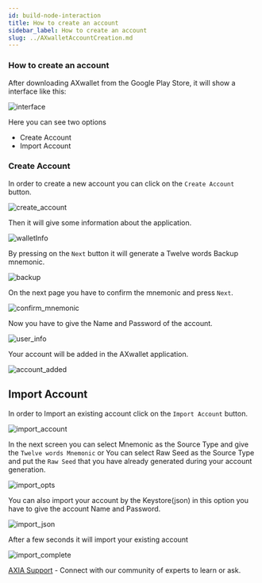 ```yaml
---
id: build-node-interaction
title: How to create an account
sidebar_label: How to create an account
slug: ../AXwalletAccountCreation.md
---
```



### How to create an account
After downloading AXwallet from the Google Play Store, it will show a interface like this:

![interface](../assets/wallet/wallet_interface.png)

Here you can see two options
* Create Account
* Import Account

### Create Account

In order to create a new account you can click on the `Create Account` button.

![create_account](../assets/wallet/create_account.png)

Then it will give some information about the application.

![walletInfo](../assets/wallet/wallet_info.png)

By pressing on the `Next` button it will generate a Twelve words Backup mnemonic.

![backup](../assets/wallet/backup.png)

On the next page you have to confirm the mnemonic and press `Next`. 

![confirm_mnemonic](../assets/wallet/confirm_mnemonic.png)

Now you have to give the Name and Password of the account. 

![user_info](../assets/wallet/user_info.png)

Your account will be added in the AXwallet application.

![account_added](../assets/wallet/account_added.png)

## Import Account

In order to Import an existing account click on the `Import Account` button.

![import_account](../assets/wallet/import.png)

In the next screen you can select Mnemonic as the Source Type and give the `Twelve words Mnemonic` or You can select Raw Seed as the Source Type and put the `Raw Seed` that you have already generated during your account generation.

![import_opts](../assets/wallet/import_opts.png)

You can also import your account by the Keystore(json) in this option you have to give the account Name and Password.

![import_json](../assets/wallet/import_json.png)

 After a few seconds it will import your existing account

![import_complete](../assets/wallet/import_complete.png)


[AXIA Support](https://discord.gg/ebjsN9ByMb) - Connect with our community of experts to learn or ask.

